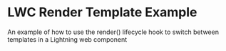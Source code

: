 # LWC Render Template Example

An example of how to use the render() lifecycle hook to switch between templates in a Lightning web component
